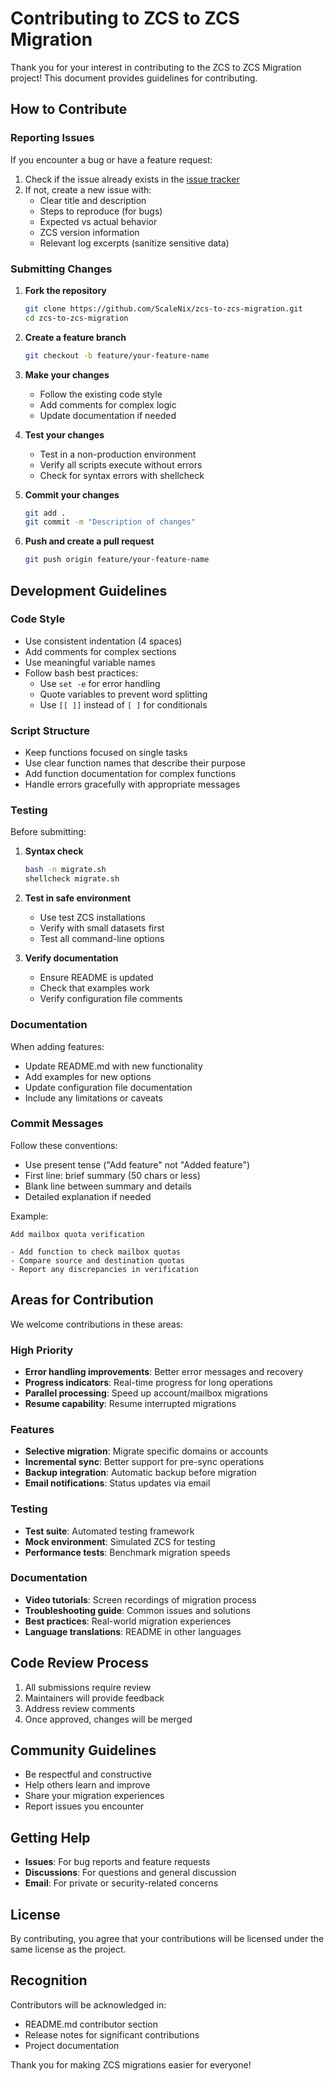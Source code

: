 # Contributing to ZCS to ZCS Migration

Thank you for your interest in contributing to the ZCS to ZCS Migration project! This document provides guidelines for contributing.

## How to Contribute

### Reporting Issues

If you encounter a bug or have a feature request:

1. Check if the issue already exists in the [issue tracker](https://github.com/ScaleNix/zcs-to-zcs-migration/issues)
2. If not, create a new issue with:
   - Clear title and description
   - Steps to reproduce (for bugs)
   - Expected vs actual behavior
   - ZCS version information
   - Relevant log excerpts (sanitize sensitive data)

### Submitting Changes

1. **Fork the repository**
   ```bash
   git clone https://github.com/ScaleNix/zcs-to-zcs-migration.git
   cd zcs-to-zcs-migration
   ```

2. **Create a feature branch**
   ```bash
   git checkout -b feature/your-feature-name
   ```

3. **Make your changes**
   - Follow the existing code style
   - Add comments for complex logic
   - Update documentation if needed

4. **Test your changes**
   - Test in a non-production environment
   - Verify all scripts execute without errors
   - Check for syntax errors with shellcheck

5. **Commit your changes**
   ```bash
   git add .
   git commit -m "Description of changes"
   ```

6. **Push and create a pull request**
   ```bash
   git push origin feature/your-feature-name
   ```

## Development Guidelines

### Code Style

- Use consistent indentation (4 spaces)
- Add comments for complex sections
- Use meaningful variable names
- Follow bash best practices:
  - Use `set -e` for error handling
  - Quote variables to prevent word splitting
  - Use `[[ ]]` instead of `[ ]` for conditionals

### Script Structure

- Keep functions focused on single tasks
- Use clear function names that describe their purpose
- Add function documentation for complex functions
- Handle errors gracefully with appropriate messages

### Testing

Before submitting:

1. **Syntax check**
   ```bash
   bash -n migrate.sh
   shellcheck migrate.sh
   ```

2. **Test in safe environment**
   - Use test ZCS installations
   - Verify with small datasets first
   - Test all command-line options

3. **Verify documentation**
   - Ensure README is updated
   - Check that examples work
   - Verify configuration file comments

### Documentation

When adding features:

- Update README.md with new functionality
- Add examples for new options
- Update configuration file documentation
- Include any limitations or caveats

### Commit Messages

Follow these conventions:

- Use present tense ("Add feature" not "Added feature")
- First line: brief summary (50 chars or less)
- Blank line between summary and details
- Detailed explanation if needed

Example:
```
Add mailbox quota verification

- Add function to check mailbox quotas
- Compare source and destination quotas
- Report any discrepancies in verification
```

## Areas for Contribution

We welcome contributions in these areas:

### High Priority

- **Error handling improvements**: Better error messages and recovery
- **Progress indicators**: Real-time progress for long operations
- **Parallel processing**: Speed up account/mailbox migrations
- **Resume capability**: Resume interrupted migrations

### Features

- **Selective migration**: Migrate specific domains or accounts
- **Incremental sync**: Better support for pre-sync operations
- **Backup integration**: Automatic backup before migration
- **Email notifications**: Status updates via email

### Testing

- **Test suite**: Automated testing framework
- **Mock environment**: Simulated ZCS for testing
- **Performance tests**: Benchmark migration speeds

### Documentation

- **Video tutorials**: Screen recordings of migration process
- **Troubleshooting guide**: Common issues and solutions
- **Best practices**: Real-world migration experiences
- **Language translations**: README in other languages

## Code Review Process

1. All submissions require review
2. Maintainers will provide feedback
3. Address review comments
4. Once approved, changes will be merged

## Community Guidelines

- Be respectful and constructive
- Help others learn and improve
- Share your migration experiences
- Report issues you encounter

## Getting Help

- **Issues**: For bug reports and feature requests
- **Discussions**: For questions and general discussion
- **Email**: For private or security-related concerns

## License

By contributing, you agree that your contributions will be licensed under the same license as the project.

## Recognition

Contributors will be acknowledged in:
- README.md contributor section
- Release notes for significant contributions
- Project documentation

Thank you for making ZCS migrations easier for everyone!
